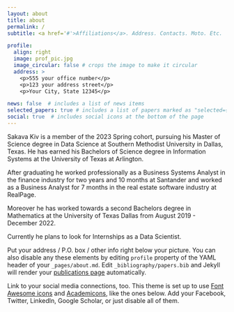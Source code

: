 ```yaml
---
layout: about
title: about
permalink: /
subtitle: <a href='#'>Affiliations</a>. Address. Contacts. Moto. Etc.

profile:
  align: right
  image: prof_pic.jpg
  image_circular: false # crops the image to make it circular
  address: >
    <p>555 your office number</p>
    <p>123 your address street</p>
    <p>Your City, State 12345</p>

news: false  # includes a list of news items
selected_papers: true # includes a list of papers marked as "selected={true}"
social: true  # includes social icons at the bottom of the page
---
```


Sakava Kiv is a member of the 2023 Spring cohort, pursuing his Master of Science degree in Data Science at Southern Methodist University in Dallas, Texas. He has earned his Bachelors of Science degree in Information Systems at the University of Texas at Arlington.

After graduating he worked professionally as a Business Systems Analyst in the finance industry for two years and 10 months at Santander and worked as a Business Analyst for 7 months in the real estate software industry at RealPage.

Moreover he has worked towards a second Bachelors degree in Mathematics at the University of Texas Dallas from August 2019 - December 2022.

Currently he plans to look for Internships as a Data Scientist.

Put your address / P.O. box / other info right below your picture. You can also disable any these elements by editing `profile` property of the YAML header of your `_pages/about.md`. Edit `_bibliography/papers.bib` and Jekyll will render your [publications page](/al-folio/publications/) automatically.

Link to your social media connections, too. This theme is set up to use [Font Awesome icons](http://fortawesome.github.io/Font-Awesome/) and [Academicons](https://jpswalsh.github.io/academicons/), like the ones below. Add your Facebook, Twitter, LinkedIn, Google Scholar, or just disable all of them.
